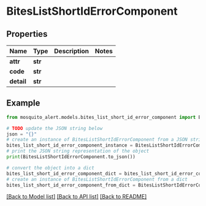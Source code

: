 # BitesListShortIdErrorComponent


## Properties

Name | Type | Description | Notes
------------ | ------------- | ------------- | -------------
**attr** | **str** |  | 
**code** | **str** |  | 
**detail** | **str** |  | 

## Example

```python
from mosquito_alert.models.bites_list_short_id_error_component import BitesListShortIdErrorComponent

# TODO update the JSON string below
json = "{}"
# create an instance of BitesListShortIdErrorComponent from a JSON string
bites_list_short_id_error_component_instance = BitesListShortIdErrorComponent.from_json(json)
# print the JSON string representation of the object
print(BitesListShortIdErrorComponent.to_json())

# convert the object into a dict
bites_list_short_id_error_component_dict = bites_list_short_id_error_component_instance.to_dict()
# create an instance of BitesListShortIdErrorComponent from a dict
bites_list_short_id_error_component_from_dict = BitesListShortIdErrorComponent.from_dict(bites_list_short_id_error_component_dict)
```
[[Back to Model list]](../README.md#documentation-for-models) [[Back to API list]](../README.md#documentation-for-api-endpoints) [[Back to README]](../README.md)


